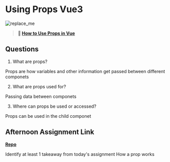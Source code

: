 # Using Props Vue3

![replace_me](https://codeworks.blob.core.windows.net/public/assets/img/illustrations/placeholder.svg)

> **📖 [How to Use Props in Vue](https://codeworksacademy.com/fs-student-guide/resources/wk6/02-Props)**

## Questions

1. What are props?

Props are how variables and other information get passed between different componets

2. What are props used for?

Passing data between componets

3. Where can props be used or accessed?

Props can be used in the child componet

## Afternoon Assignment Link

**[Repo](https://github.com/ZachYentsch/nasa-vue.git)**

Identify at least 1 takeaway from today's assignment
How a prop works